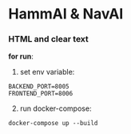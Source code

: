 # HammAI & NavAI

### HTML and clear text

**for run**:
1) set env variable:
```
BACKEND_PORT=8005
FRONTEND_PORT=8006
```
2) run docker-compose:
```
docker-compose up --build
```